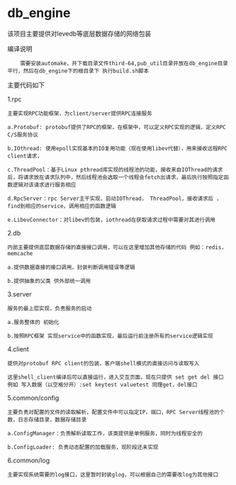 # db_engine

该项目主要提供对levedb等底层数据存储的网络包装

编译说明

        需要安装automake，并下载目录文件third-64,pub_util目录并放在db_engine目录平行，然后在db_engine下的根目录下 执行build.sh脚本

主要代码如下

1.rpc

    主要实现RPC功能框架，为client/server提供RPC连接服务 
  
    a.Protobuf: protobuf提供了RPC的框架，在框架中，可以定义RPC实现的逻辑，定义RPC C/S服务协议
    
    b.IOthread: 使用epoll实现基本的IO复用功能（现在使用libev代替），用来接收远程RPC client请求，
  
    c.ThreadPool：基于Linux pthread库实现的线程池的功能，接收来自IOThread的请求后，将请求放在请求队列中，然后线程池会选取一个线程会fetch出请求，最后执行按照指定函数逻辑对该请求进行服务相应
    
    d.RpcServer：rpc Server主干实现，启动IOThread， ThreadPool，接收请求后 ，find到相应的service，调用相应的函数逻辑
    
    e.LibevConnector：对libev的包装，iothread在获取请求过程中需要对其进行调用
  

 
2.db

    内部主要提供底层数据存储的直接接口调用，可以在这里增加其他存储的代码 例如：redis，memcache
    
    a.提供数据直接的接口调用，封装判断调用错误等逻辑
    
    b.提供抽象的父类 供外部统一调用
    

3.server

    服务的最上层实现，负责服务的启动
    
    a.服务整体的 初始化
    
    b.按照RPC框架 实现service中的函数实现，最后运行前注册所有的service逻辑实现
    


4.client

    提供对protobuf RPC client的包装，客户端shell模式的直接访问与读取写入 
    
    这里shell_client编译后可以直接运行，进入交互页面，现在只提供 set get del 接口 例如 写入数据（以空格分开）:set keytest valuetest 同理get，del接口
    
    
    
5.common/config

    主要负责对配置的文件的读取解析，配置文件中可以指定IP，端口，RPC Server线程池的个数，日志存储目录，数据存储目录
    
    a.ConfigManager：负责解析读取工作，该类提供是单例服务，同时为线程安全的
    
    b.ConfigLoader: 负责动态配置的加载服务，现阶段还未实现
    

6.common/log

    主要实现系统需要的log接口，这里暂时封装glog，可以根据自己的需要改log为其他接口


